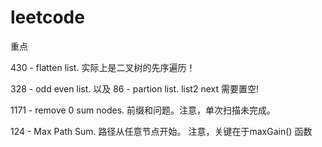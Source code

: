 # leetcode
重点

430 - flatten list. 实际上是二叉树的先序遍历！

328 - odd even list. 以及 86 - partion list. list2 next 需要置空!

1171 - remove 0 sum nodes. 前缀和问题。注意，单次扫描未完成。

124 - Max Path Sum. 路径从任意节点开始。 注意，关键在于maxGain() 函数